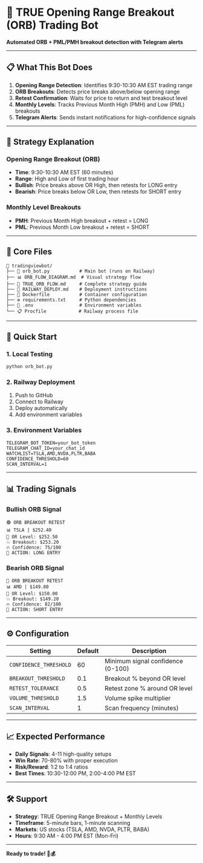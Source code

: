 # 🎯 TRUE Opening Range Breakout (ORB) Trading Bot

**Automated ORB + PML/PMH breakout detection with Telegram alerts**

---

## 📋 **What This Bot Does**

1. **Opening Range Detection**: Identifies 9:30-10:30 AM EST trading range
2. **ORB Breakouts**: Detects price breaks above/below opening range
3. **Retest Confirmation**: Waits for price to return and test breakout level
4. **Monthly Levels**: Tracks Previous Month High (PMH) and Low (PML) breakouts
5. **Telegram Alerts**: Sends instant notifications for high-confidence signals

---

## 🎯 **Strategy Explanation**

### **Opening Range Breakout (ORB)**
- **Time**: 9:30-10:30 AM EST (60 minutes)
- **Range**: High and Low of first trading hour
- **Bullish**: Price breaks above OR High, then retests for LONG entry
- **Bearish**: Price breaks below OR Low, then retests for SHORT entry

### **Monthly Level Breakouts**
- **PMH**: Previous Month High breakout + retest = LONG
- **PML**: Previous Month Low breakout + retest = SHORT

---

## 📂 **Core Files**

```
📁 tradingviewbot/
├── 🤖 orb_bot.py           # Main bot (runs on Railway)
├── 📊 ORB_FLOW_DIAGRAM.md  # Visual strategy flow
├── 📖 TRUE_ORB_FLOW.md     # Complete strategy guide
├── 🚀 RAILWAY_DEPLOY.md    # Deployment instructions
├── 🐳 Dockerfile           # Container configuration
├── ⚙️ requirements.txt     # Python dependencies
├── 🔧 .env                 # Environment variables
└── 📋 Procfile            # Railway process file
```

---

## 🚀 **Quick Start**

### **1. Local Testing**
```bash
python orb_bot.py
```

### **2. Railway Deployment**
1. Push to GitHub
2. Connect to Railway
3. Deploy automatically
4. Add environment variables

### **3. Environment Variables**
```env
TELEGRAM_BOT_TOKEN=your_bot_token
TELEGRAM_CHAT_ID=your_chat_id
WATCHLIST=TSLA,AMD,NVDA,PLTR,BABA
CONFIDENCE_THRESHOLD=60
SCAN_INTERVAL=1
```

---

## 📊 **Trading Signals**

### **Bullish ORB Signal**
```
🟢 ORB BREAKOUT RETEST
📊 TSLA | $252.40
🎯 OR Level: $252.50
💥 Breakout: $253.20
🔥 Confidence: 75/100
🚀 ACTION: LONG ENTRY
```

### **Bearish ORB Signal**
```
🔴 ORB BREAKOUT RETEST
📊 AMD | $149.80
🎯 OR Level: $150.00
💥 Breakout: $149.20
🔥 Confidence: 82/100
🚀 ACTION: SHORT ENTRY
```

---

## ⚙️ **Configuration**

| Setting | Default | Description |
|---------|---------|-------------|
| `CONFIDENCE_THRESHOLD` | 60 | Minimum signal confidence (0-100) |
| `BREAKOUT_THRESHOLD` | 0.1 | Breakout % beyond OR level |
| `RETEST_TOLERANCE` | 0.5 | Retest zone % around OR level |
| `VOLUME_THRESHOLD` | 1.5 | Volume spike multiplier |
| `SCAN_INTERVAL` | 1 | Scan frequency (minutes) |

---

## 📈 **Expected Performance**

- **Daily Signals**: 4-11 high-quality setups
- **Win Rate**: 70-80% with proper execution
- **Risk/Reward**: 1:2 to 1:4 ratios
- **Best Times**: 10:30-12:00 PM, 2:00-4:00 PM EST

---

## 🛠️ **Support**

- **Strategy**: TRUE Opening Range Breakout + Monthly Levels
- **Timeframe**: 5-minute bars, 1-minute scanning
- **Markets**: US stocks (TSLA, AMD, NVDA, PLTR, BABA)
- **Hours**: 9:30 AM - 4:00 PM EST (Mon-Fri)

---

**Ready to trade! 🎯💰**